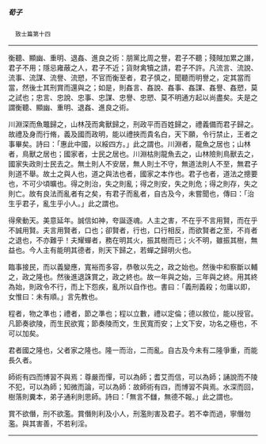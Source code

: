 

##### 荀子
　`致士篇第十四`

* * *

衡聽、顯幽、重明、退姦、進良之術：朋黨比周之譽，君子不聽；殘賊加累之譖，君子不用；隱忌雍蔽之人，君子不近；貨財禽犢之請，君子不許。凡流言、流說、流事、流謀、流譽、流愬，不官而衡至者，君子慎之，聞聽而明譽之，定其當而當，然後士其刑賞而還與之；如是，則姦言、姦說、姦事、姦謀、姦譽、姦愬，莫之試也；忠言、忠說、忠事、忠謀、忠譽、忠愬、莫不明通方起以尚盡矣。夫是之謂衡聽、顯幽、重明、退姦、進良之術。

川淵深而魚鼈歸之，山林茂而禽獸歸之，刑政平而百姓歸之，禮義備而君子歸之。故禮及身而行脩，義及國而政明，能以禮挾而貴名白，天下願，令行禁止，王者之事畢矣。詩曰：「惠此中國，以綏四方。」此之謂也。川淵者，龍魚之居也；山林者，鳥獸之居也；國家者，士民之居也。川淵枯則龍魚去之，山林險則鳥獸去之，國家失政則士民去之。無土則人不安居，無人則土不守，無道法則人不至，無君子則道不舉。故土之與人也，道之與法也者，國家之本作也。君子也者，道法之摠要也，不可少頃曠也。得之則治，失之則亂；得之則安，失之則危；得之則存，失之則亡。故有良法而亂者有之矣，有君子而亂者，自古及今，未嘗聞也，傳曰：「治生乎君子，亂生乎小人。」此之謂也。

得衆動天。美意延年。誠信如神，夸誕逐魂。人主之害，不在乎不言用賢，而在乎不誠用賢。夫言用賢者，口也；卻賢者，行也，口行相反，而欲賢者之至，不肖者之退也，不亦難乎！夫耀蟬者，務在明其火，振其樹而已；火不明，雖振其樹，無益也。今人主有能明其德者，則天下歸之，若蟬之歸明火也。

臨事接民，而以義變應，寬裕而多容，恭敬以先之，政之始也。然後中和察斷以輔之，政之隆也。然後進退誅賞之，政之終也。故一年與之始，三年與之終。用其終為始，則政令不行，而上下怨疾，亂所以自作也。書曰：「義刑義殺；勿庸以即，女惟曰：未有順。」言先教也。

程者，物之準也；禮者，節之準也；程以立數，禮以定倫；德以敘位，能以授官。凡節奏欲陵，而生民欲寬；節奏陵而文，生民寬而安；上文下安，功名之極也，不可以加矣。

君者國之隆也，父者家之隆也。隆一而治，二而亂。自古及今未有二隆爭重，而能長久者。

師術有四而博習不與焉：尊嚴而憚，可以為師；耆艾而信，可以為師；誦說而不陵不犯，可以為師；知微而論，可以為師：故師術有四，而博習不與焉。水深而回，樹落則糞本，弟子通利則思師。詩曰：「無言不讎，無德不報。」此之謂也。

賞不欲僭，刑不欲濫。賞僭則利及小人，刑濫則害及君子。若不幸而過，寧僭勿濫。與其害善，不若利淫。

* * *

